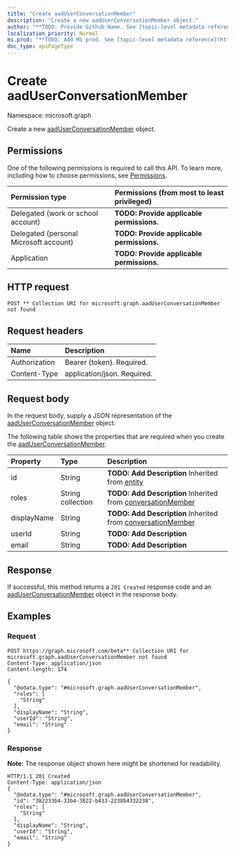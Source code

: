 ```yaml
---
title: "Create aadUserConversationMember"
description: "Create a new aadUserConversationMember object."
author: "**TODO: Provide Github Name. See [topic-level metadata reference](https://msgo.azurewebsites.net/add/document/guidelines/metadata.html#topic-level-metadata)**"
localization_priority: Normal
ms.prod: "**TODO: Add MS prod. See [topic-level metadata reference](https://msgo.azurewebsites.net/add/document/guidelines/metadata.html#topic-level-metadata)**"
doc_type: apiPageType
---
```


# Create aadUserConversationMember
Namespace: microsoft.graph

Create a new [aadUserConversationMember](../resources/aaduserconversationmember.md) object.

## Permissions
One of the following permissions is required to call this API. To learn more, including how to choose permissions, see [Permissions](/concepts/permissions-reference.md).

|Permission type|Permissions (from most to least privileged)|
|:---|:---|
|Delegated (work or school account)|**TODO: Provide applicable permissions.**|
|Delegated (personal Microsoft account)|**TODO: Provide applicable permissions.**|
|Application|**TODO: Provide applicable permissions.**|

## HTTP request

<!-- {
  "blockType": "ignored"
}
-->
``` http
POST ** Collection URI for microsoft.graph.aadUserConversationMember not found
```

## Request headers
|Name|Description|
|:---|:---|
|Authorization|Bearer {token}. Required.|
|Content-Type|application/json. Required.|

## Request body
In the request body, supply a JSON representation of the [aadUserConversationMember](../resources/aaduserconversationmember.md) object.

The following table shows the properties that are required when you create the [aadUserConversationMember](../resources/aaduserconversationmember.md).

|Property|Type|Description|
|:---|:---|:---|
|id|String|**TODO: Add Description** Inherited from [entity](../resources/entity.md)|
|roles|String collection|**TODO: Add Description** Inherited from [conversationMember](../resources/conversationmember.md)|
|displayName|String|**TODO: Add Description** Inherited from [conversationMember](../resources/conversationmember.md)|
|userId|String|**TODO: Add Description**|
|email|String|**TODO: Add Description**|



## Response

If successful, this method returns a `201 Created` response code and an [aadUserConversationMember](../resources/aaduserconversationmember.md) object in the response body.

## Examples

### Request
<!-- {
  "blockType": "request",
  "name": "create_aaduserconversationmember_from_"
}
-->
``` http
POST https://graph.microsoft.com/beta** Collection URI for microsoft.graph.aadUserConversationMember not found
Content-Type: application/json
Content-length: 174

{
  "@odata.type": "#microsoft.graph.aadUserConversationMember",
  "roles": [
    "String"
  ],
  "displayName": "String",
  "userId": "String",
  "email": "String"
}
```


### Response
**Note:** The response object shown here might be shortened for readability.
<!-- {
  "blockType": "response",
  "truncated": true,
  "@odata.type": "microsoft.graph.aaduserconversationmember"
}
-->
``` http
HTTP/1.1 201 Created
Content-Type: application/json
{
  "@odata.type": "#microsoft.graph.aadUserConversationMember",
  "id": "382233b4-33b4-3822-b433-2238b4332238",
  "roles": [
    "String"
  ],
  "displayName": "String",
  "userId": "String",
  "email": "String"
}
```

